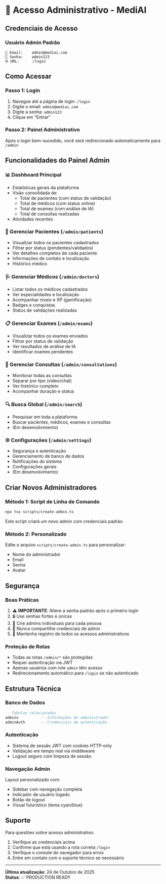 # 🔐 Acesso Administrativo - MediAI

## Credenciais de Acesso

### Usuário Admin Padrão
```
📧 Email:    admin@mediai.com
🔑 Senha:    admin123
🌐 URL:      /login
```

## Como Acessar

### Passo 1: Login
1. Navegue até a página de login: `/login`
2. Digite o email: `admin@mediai.com`
3. Digite a senha: `admin123`
4. Clique em "Entrar"

### Passo 2: Painel Administrativo
Após o login bem-sucedido, você será redirecionado automaticamente para `/admin`

## Funcionalidades do Painel Admin

### 📊 Dashboard Principal
- Estatísticas gerais da plataforma
- Visão consolidada de:
  - Total de pacientes (com status de validação)
  - Total de médicos (com status online)
  - Total de exames (com análise de IA)
  - Total de consultas realizadas
- Atividades recentes

### 👥 Gerenciar Pacientes (`/admin/patients`)
- Visualizar todos os pacientes cadastrados
- Filtrar por status (pendentes/validados)
- Ver detalhes completos de cada paciente
- Informações de contato e localização
- Histórico médico

### 🩺 Gerenciar Médicos (`/admin/doctors`)
- Listar todos os médicos cadastrados
- Ver especialidades e localização
- Acompanhar níveis e XP (gamificação)
- Badges e conquistas
- Status de validações realizadas

### 📋 Gerenciar Exames (`/admin/exams`)
- Visualizar todos os exames enviados
- Filtrar por status de validação
- Ver resultados de análise de IA
- Identificar exames pendentes

### 💬 Gerenciar Consultas (`/admin/consultations`)
- Monitorar todas as consultas
- Separar por tipo (vídeo/chat)
- Ver histórico completo
- Acompanhar duração e status

### 🔍 Busca Global (`/admin/search`)
- Pesquisar em toda a plataforma
- Buscar pacientes, médicos, exames e consultas
- (Em desenvolvimento)

### ⚙️ Configurações (`/admin/settings`)
- Segurança e autenticação
- Gerenciamento de banco de dados
- Notificações do sistema
- Configurações gerais
- (Em desenvolvimento)

## Criar Novos Administradores

### Método 1: Script de Linha de Comando
```bash
npx tsx scripts/create-admin.ts
```

Este script criará um novo admin com credenciais padrão.

### Método 2: Personalizado
Edite o arquivo `scripts/create-admin.ts` para personalizar:
- Nome do administrador
- Email
- Senha
- Avatar

## Segurança

### Boas Práticas
1. ⚠️ **IMPORTANTE**: Altere a senha padrão após o primeiro login
2. 🔒 Use senhas fortes e únicas
3. 👤 Crie admins individuais para cada pessoa
4. 🚫 Nunca compartilhe credenciais de admin
5. 📝 Mantenha registro de todos os acessos administrativos

### Proteção de Rotas
- Todas as rotas `/admin/*` são protegidas
- Requer autenticação via JWT
- Apenas usuários com role `admin` têm acesso
- Redirecionamento automático para `/login` se não autenticado

## Estrutura Técnica

### Banco de Dados
```sql
-- Tabelas relacionadas
admins          -- Informações do administrador
adminAuth       -- Credenciais de autenticação
```

### Autenticação
- Sistema de sessão JWT com cookies HTTP-only
- Validação em tempo real via middleware
- Logout seguro com limpeza de sessão

### Navegação Admin
Layout personalizado com:
- Sidebar com navegação completa
- Indicador de usuário logado
- Botão de logout
- Visual futurístico (tema cyan/blue)

## Suporte

Para questões sobre acesso administrativo:
1. Verifique as credenciais acima
2. Confirme que está usando a rota correta `/login`
3. Verifique o console do navegador para erros
4. Entre em contato com o suporte técnico se necessário

---

**Última atualização**: 24 de Outubro de 2025  
**Status**: ✅ PRODUCTION READY
